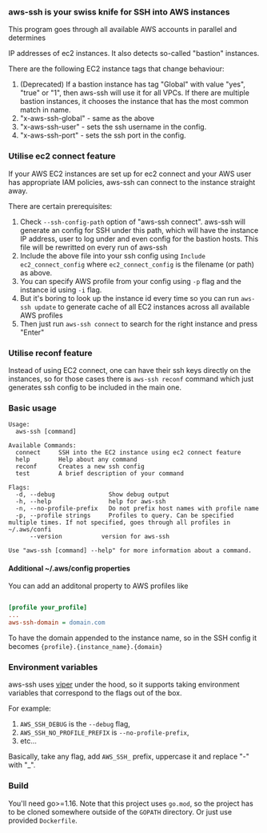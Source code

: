 ### aws-ssh is your swiss knife for SSH into AWS instances

This program goes through all available AWS accounts in parallel and determines

IP addresses of ec2 instances. It also detects so-called "bastion" instances.

There are the following EC2 instance tags that change behaviour:

1. (Deprecated) If a bastion instance has tag "Global" with value "yes", "true" or "1", then aws-ssh will use it for all VPCs. If there are multiple bastion instances, it chooses the instance that has the most common match in name.
2. "x-aws-ssh-global" - same as the above
3. "x-aws-ssh-user" - sets the ssh username in the config.
4. "x-aws-ssh-port" - sets the ssh port in the config.

### Utilise ec2 connect feature

If your AWS EC2 instances are set up for ec2 connect and your AWS user has appropriate IAM policies, aws-ssh can connect to the instance straight away.

There are certain prerequisites:

1. Check `--ssh-config-path` option of "aws-ssh connect". aws-ssh will generate an config for SSH under this path, which will have the instance IP address, user to log under and even config for the bastion hosts. This file will be rewritted on every run of aws-ssh
2. Include the above file into your ssh config using `Include ec2_connect_config` where `ec2_connect_config` is the filename (or path) as above.
3. You can specify AWS profile from your config using `-p` flag and the instance id using `-i` flag.
4. But it's boring to look up the instance id every time so you can run `aws-ssh update` to generate cache of all EC2 instances across all available AWS profiles
5. Then just run `aws-ssh connect` to search for the right instance and press "Enter"

### Utilise reconf feature

Instead of using EC2 connect, one can have their ssh keys directly on the instances, so for those cases there is `aws-ssh reconf` command which just generates ssh config to be included in the main one.

### Basic usage

```
Usage:
  aws-ssh [command]

Available Commands:
  connect     SSH into the EC2 instance using ec2 connect feature
  help        Help about any command
  reconf      Creates a new ssh config
  test        A brief description of your command

Flags:
  -d, --debug               Show debug output
  -h, --help                help for aws-ssh
  -n, --no-profile-prefix   Do not prefix host names with profile name
  -p, --profile strings     Profiles to query. Can be specified multiple times. If not specified, goes through all profiles in ~/.aws/confi
      --version           version for aws-ssh

Use "aws-ssh [command] --help" for more information about a command.
```

#### Additional ~/.aws/config properties

You can add an additonal property to AWS profiles like

```ini

[profile your_profile]
...
aws-ssh-domain = domain.com
```

To have the domain appended to the instance name, so in the SSH config it becomes `{profile}.{instance_name}.{domain}`

### Environment variables

aws-ssh uses [viper](https://github.com/spf13/viper) under the hood, so it supports taking environment variables that correspond to the flags out of the box.

For example:

1. `AWS_SSH_DEBUG` is the `--debug` flag,
2. `AWS_SSH_NO_PROFILE_PREFIX` is `--no-profile-prefix`,
3. etc...

Basically, take any flag, add `AWS_SSH_` prefix, uppercase it and replace "-" with "\_".

### Build

You'll need go>=1.16. Note that this project uses `go.mod`, so the project has to be cloned somewhere outside of the `GOPATH` directory.
Or just use provided `Dockerfile`.

